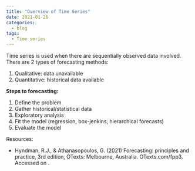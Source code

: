 ```yaml
---
title: "Overview of Time Series"
date: 2021-01-26
categories:
  - blog
tags:
  - Time series
---
```


Time series is used when there are sequentially observed data involved. There are 2 types of forecasting methods:
1) Qualitative: data unavailable
2) Quantitative: historical data available

**Steps to forecasting:**
1. Define the problem
2. Gather historical/statistical data
3. Exploratory analysis
4. Fit the model (regression, box-jenkins, hierarchical forecasts)
5. Evaluate the model

Resources:
- Hyndman, R.J., & Athanasopoulos, G. (2021) Forecasting: principles and practice, 3rd edition, OTexts: Melbourne, Australia. OTexts.com/fpp3. Accessed on <current date>.
